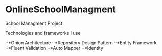 # OnlineSchoolManagment
 School Managment Project

Technologies and frameworks I use

⋅⋅*Onion Architecture
⋅⋅*Repository Design Pattern
⋅⋅*Entity Framework
⋅⋅*Fluent Validation
⋅⋅*Auto Mapper
⋅⋅*Identity 
 
